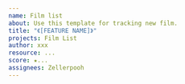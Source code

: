 ```yaml
---
name: Film list 
about: Use this template for tracking new film.
title: "《[FEATURE NAME]》"
projects: Film List
author: xxx
resource: ...
score: ★...
assignees: Zellerpooh
---
```

